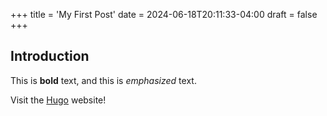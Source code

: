 +++
title = 'My First Post'
date = 2024-06-18T20:11:33-04:00
draft = false
+++
## Introduction

This is **bold** text, and this is *emphasized* text.

Visit the [Hugo](https://gohugo.io) website!